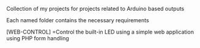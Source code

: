 Collection of my projects for projects related to Arduino based outputs

Each named folder contains the necessary requirements


[WEB-CONTROL]
	=Control the built-in LED using a simple web application using PHP form handling
